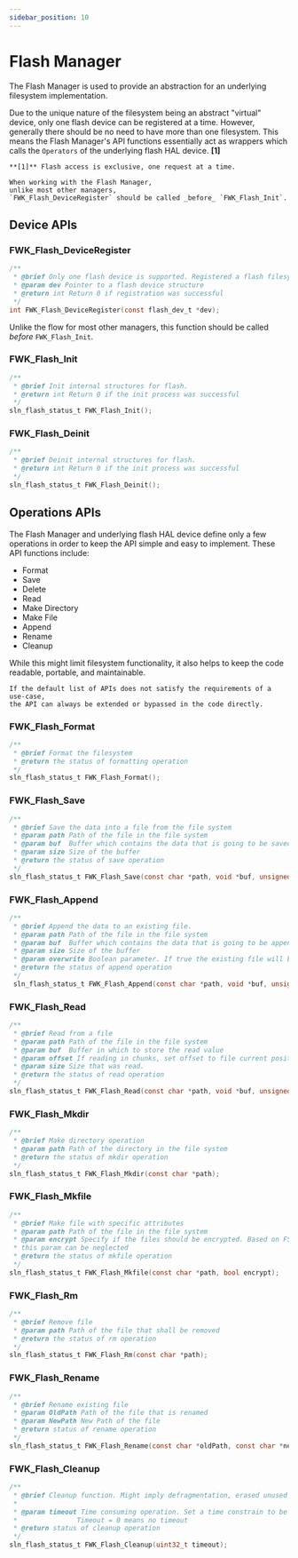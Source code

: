 ```yaml
---
sidebar_position: 10
---
```


# Flash Manager

The Flash Manager is used to provide an abstraction for an underlying filesystem implementation.

Due to the unique nature of the filesystem being an abstract "virtual" device,
only one flash device can be registered at a time.
However,
generally there should be no need to have more than one filesystem.
This means the Flash Manager's API functions essentially act as wrappers which calls the `Operators` of the underlying flash HAL device. **[1]**

```{tip}
**[1]** Flash access is exclusive, one request at a time.
```

```{note}
When working with the Flash Manager,
unlike most other managers,
`FWK_Flash_DeviceRegister` should be called _before_ `FWK_Flash_Init`.
```

## Device APIs

### FWK_Flash_DeviceRegister

```c
/**
 * @brief Only one flash device is supported. Registered a flash filesystem device
 * @param dev Pointer to a flash device structure
 * @return int Return 0 if registration was successful
 */
int FWK_Flash_DeviceRegister(const flash_dev_t *dev);
```

Unlike the flow for most other managers,
this function should be called _before_ `FWK_Flash_Init`.

### FWK_Flash_Init

```c
/**
 * @brief Init internal structures for flash.
 * @return int Return 0 if the init process was successful
 */
sln_flash_status_t FWK_Flash_Init();
```

### FWK_Flash_Deinit

```c
/**
 * @brief Deinit internal structures for flash.
 * @return int Return 0 if the init process was successful
 */
sln_flash_status_t FWK_Flash_Deinit();
```

## Operations APIs

The Flash Manager and underlying flash HAL device define only a few operations in order to keep the API simple and easy to implement.
These API functions include:

- Format
- Save
- Delete
- Read
- Make Directory
- Make File
- Append
- Rename
- Cleanup

While this might limit filesystem functionality,
it also helps to keep the code readable, portable, and maintainable.

```{note}
If the default list of APIs does not satisfy the requirements of a use-case,
the API can always be extended or bypassed in the code directly.
```

### FWK_Flash_Format

```c
/**
 * @brief Format the filesystem
 * @return the status of formatting operation
 */
sln_flash_status_t FWK_Flash_Format();
```

### FWK_Flash_Save

```c
/**
 * @brief Save the data into a file from the file system
 * @param path Path of the file in the file system
 * @param buf  Buffer which contains the data that is going to be saved
 * @param size Size of the buffer
 * @return the status of save operation
 */
sln_flash_status_t FWK_Flash_Save(const char *path, void *buf, unsigned int size);
```

### FWK_Flash_Append

```c
/**
 * @brief Append the data to an existing file.
 * @param path Path of the file in the file system
 * @param buf  Buffer which contains the data that is going to be append
 * @param size Size of the buffer
 * @param overwrite Boolean parameter. If true the existing file will be truncated. Similar to SLN_flash_save
 * @return the status of append operation
 */
 sln_flash_status_t FWK_Flash_Append(const char *path, void *buf, unsigned int size, bool overwrite);
```

### FWK_Flash_Read

```c
/**
 * @brief Read from a file
 * @param path Path of the file in the file system
 * @param buf  Buffer in which to store the read value
 * @param offset If reading in chunks, set offset to file current position
 * @param size Size that was read.
 * @return the status of read operation
 */
sln_flash_status_t FWK_Flash_Read(const char *path, void *buf, unsigned int offset, unsigned int *size);

```

### FWK_Flash_Mkdir

```c
/**
 * @brief Make directory operation
 * @param path Path of the directory in the file system
 * @return the status of mkdir operation
 */
sln_flash_status_t FWK_Flash_Mkdir(const char *path);
```

### FWK_Flash_Mkfile

```c
/**
 * @brief Make file with specific attributes
 * @param path Path of the file in the file system
 * @param encrypt Specify if the files should be encrypted. Based on FS implementation
 * this param can be neglected
 * @return the status of mkfile operation
 */
sln_flash_status_t FWK_Flash_Mkfile(const char *path, bool encrypt);
```

### FWK_Flash_Rm

```c
/**
 * @brief Remove file
 * @param path Path of the file that shall be removed
 * @return the status of rm operation
 */
sln_flash_status_t FWK_Flash_Rm(const char *path);
```

### FWK_Flash_Rename

```c
/**
 * @brief Rename existing file
 * @param OldPath Path of the file that is renamed
 * @param NewPath New Path of the file
 * @return status of rename operation
 */
sln_flash_status_t FWK_Flash_Rename(const char *oldPath, const char *newPath);
```

### FWK_Flash_Cleanup

```c
/**
 * @brief Cleanup function. Might imply defragmentation, erased unused sectors etc.
 *
 * @param timeout Time consuming operation. Set a time constrain to be sure that is not disturbing the system.
 *               Timeout = 0 means no timeout
 * @return status of cleanup operation
 */
sln_flash_status_t FWK_Flash_Cleanup(uint32_t timeout);
```
